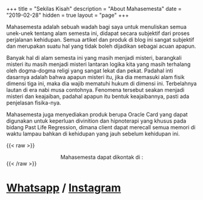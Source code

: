 +++
title = "Sekilas Kisah"
description = "About Mahasemesta"
date = "2019-02-28"
hidden = true
layout = "page"
+++

Mahasemesta adalah sebuah wadah bagi saya untuk menuliskan semua unek-unek tentang alam semesta ini, didapat secara subjektif dari proses perjalanan kehidupan. Semua artikel dan produk di blog ini sangat subjektif dan merupakan suatu hal yang tidak boleh dijadikan sebagai acuan apapun.

Banyak hal di alam semesta ini yang masih menjadi misteri, barangkali misteri itu masih menjadi misteri lantaran logika kita yang masih terhalang oleh dogma-dogma religi yang sangat lekat dan pekat. Padahal inti dasarnya adalah bahwa apapun misteri itu, jika dia memasuki alam fisik dimensi tiga ini, maka dia wajib mematuhi hukum di dimensi ini. Terbelahnya lautan di era nabi musa contohnya. Fenomena tersebut seakan menjadi misteri dan keajaiban, padahal apapun itu bentuk keajaibannya, pasti ada penjelasan fisika-nya.

Mahasemesta juga menyediakan produk berupa Oracle Card yang dapat digunakan untuk keperluan divinition dan hipnoterapi yang khusus pada bidang Past Life Regression, dimana client dapat merecall semua memori di waktu lampau bahkan di kehidupan yang jauh sebelum kehidupan ini.

{{< raw >}}
<p style=text-align:center;margin-bottom:0;>
    Mahasemesta dapat dikontak di :
</p>
{{< /raw >}}

# [Whatsapp](https://wa.me/6285171711447) / [Instagram](https://instagram.com/maha.semesta)
